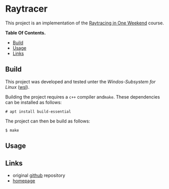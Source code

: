 # Raytracer

This project is an implementation of the [Raytracing in One Weekend](https://raytracing.github.io/books/RayTracingInOneWeekend.html) course.

**Table Of Contents.**
- [Build](#compile--run)
- [Usage](#usage)
- [Links](#links)

## Build

This project was developed and tested unter the *Windos-Subsystem for Linux* ([wsl](https://learn.microsoft.com/en-us/windows/wsl/about)).

Building the project requires a `c++` compiler and`make`. These dependencies can be installed as follows:

```
# apt install build-essential
```

The project can then be build as follows:

```
$ make
```

## Usage

## Links

- original [github](https://github.com/petershirley/raytracinginoneweekend) repository
- [homepage](https://in1weekend.blogspot.com/)